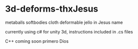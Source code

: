 3d-deforms-thxJesus
===================

metaballs softbodies cloth deformable jello in Jesus name

currently using c# for unity 3d, instructions included in .cs files

C++ coming soon primero Dios
